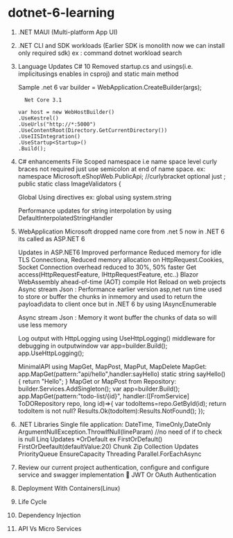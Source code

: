 # dotnet-6-learning

1.	.NET MAUI (Multi-platform App UI)

2.	.NET CLI and SDK workloads (Earlier SDK is monolith now we can install only required sdk)
   ex : command dotnet workload search

3.	Language Updates
     C# 10
     Removed startup.cs and usings(i.e. implicitusings enables in csproj) and static main method

     Sample
        .net 6
         var builder = WebApplication.CreateBuilder(args);

          Net Core 3.1

        var host = new WebHostBuilder()
        .UseKestrel()
        .UseUrls("http://*:5000")
        .UseContentRoot(Directory.GetCurrentDirectory())
        .UseIISIntegration()
        .UseStartup<Startup>()
        .Build();

4. C# enhancements
	File Scoped namespace
    i.e name space level curly braces not required just use semicolon at end of name space.
     ex:
    namespace Microsoft.eShopWeb.PublicApi; //curlybracket optional just ;
    public static class ImageValidators
     {

    Global Using directives
      ex: global using system.string

    Performance updates for string interpolation by using DefaultInterpolatedStringHandler
5. WebApplication
    Microsoft dropped name core from .net 5 now in .NET 6 its called as ASP.NET 6

    Updates in ASP.NET6
      Improved performance Reduced memory for idle TLS Connectiona, Reduced memory allocation on HttpRequest.Cookies, Socket Connection overhead reduced to 30%, 50% faster Get access(HttpRequestFeature, IHttpRequestFeature, etc..)
      Blazor WebAssembly ahead-of-time (AOT) compile
    Hot Reload on web projects
    Async stream Json : Performance earlier version asp,net run time used to store or buffer the chunks  in inmemory and used to return the payload\data to client once but in .NET 6 by using IAsyncEnumerable<T>

    Async stream Json : Memory it wont buffer the chunks of data so will use less memory

    Log output with HttpLogging using UseHttpLogging() middleware for debugging in outputwindow
     var app=builder.Build();
     app.UseHttpLogging();

    MinimalAPI using MapGet, MapPost, MapPut, MapDelete
     MapGet: app.MapGet(pattern:"api/hello",handler:sayHello)
             static string sayHello()
             {
                 return "Hello";
             }
    MapGet or MapPost from Repository:
        builder.Services.AddSingleton<ToDORepository>();
        var app=builder.Build();
        app.MapGet(pattern:"todo-list/{id}", handler:([FromService] ToDORepository repo, long id)=>{
            var todoItems=repo.GetById(id);
            return todoItem is not null? Results.Ok(todoItem):Results.NotFound();
        });

6.	.NET Libraries
     Single file application:
     DateTime, TimeOnly,DateOnly
     ArgumentNullException.ThrowIfNull(lineParam) //no need of if to check is null
     Linq Updates
       *OrDefault ex FirstOrDefault() FirstOrDeefault(defaultValue:20)
        Chunk
        Zip
     Collection Updates
       PriorityQueue
       EnsureCapacity
     Threading
       Parallel.ForEachAsync


7.	Review our current project authentication, configure and configure service and swagger implementation
	JWT Or OAuth Authentication

8.	Deployment With Containers(Linux)
9.	Life Cycle
10.	Dependency Injection
11.	API Vs Micro Services
